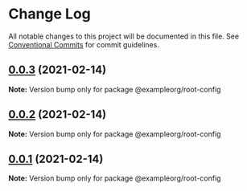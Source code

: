 # Change Log

All notable changes to this project will be documented in this file.
See [Conventional Commits](https://conventionalcommits.org) for commit guidelines.

## [0.0.3](https://github.com/petermikitsh/learn-single-spa/compare/v0.0.2...v0.0.3) (2021-02-14)

**Note:** Version bump only for package @exampleorg/root-config





## [0.0.2](https://github.com/petermikitsh/learn-single-spa/compare/v0.0.1...v0.0.2) (2021-02-14)

**Note:** Version bump only for package @exampleorg/root-config





## [0.0.1](https://github.com/petermikitsh/learn-single-spa/compare/v0.0.0-canary-f520365...v0.0.1) (2021-02-14)

**Note:** Version bump only for package @exampleorg/root-config
